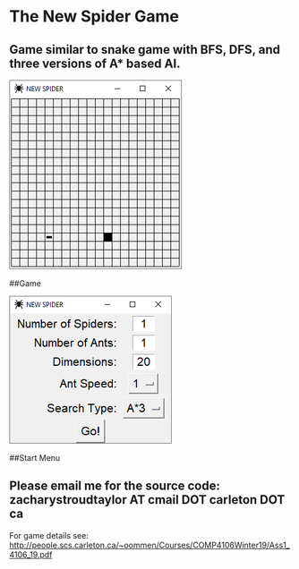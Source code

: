 # The New Spider Game

## Game similar to snake game with BFS, DFS, and three versions of A* based AI.


<img src="/Images/Game Play.PNG">

##Game



<img src="/Images/Start Menu.PNG">

##Start Menu


## Please email me for the source code: zacharystroudtaylor AT cmail DOT carleton DOT ca

For game details see: http://people.scs.carleton.ca/~oommen/Courses/COMP4106Winter19/Ass1_4106_19.pdf

